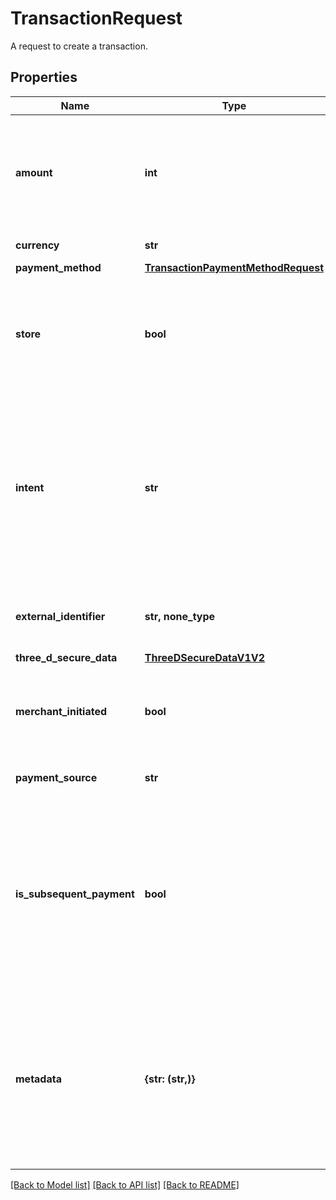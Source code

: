 # TransactionRequest

A request to create a transaction.

## Properties
Name | Type | Description | Notes
------------ | ------------- | ------------- | -------------
**amount** | **int** | The monetary amount to create an authorization for, in the smallest currency unit for the given currency, for example &#x60;1299&#x60; cents to create an authorization for &#x60;$12.99&#x60;. | 
**currency** | **str** | A supported ISO-4217 currency code. | 
**payment_method** | [**TransactionPaymentMethodRequest**](TransactionPaymentMethodRequest.md) |  | 
**store** | **bool** | Whether or not to also try and store the payment method with us so that it can be used again for future use. This is only supported for payment methods that support this feature. | [optional]  if omitted the server will use the default value of False
**intent** | **str** | Defines the intent of this API call. This determines the desired initial state of the transaction.  * &#x60;authorize&#x60; - (Default) Optionally approves and then authorizes a transaction but does not capture the funds. * &#x60;capture&#x60; - Optionally approves and then authorizes and captures the funds of the transaction. | [optional]  if omitted the server will use the default value of "authorize"
**external_identifier** | **str, none_type** | An external identifier that can be used to match the transaction against your own records. | [optional] 
**three_d_secure_data** | [**ThreeDSecureDataV1V2**](ThreeDSecureDataV1V2.md) |  | [optional] 
**merchant_initiated** | **bool** | Indicates whether the transaction was initiated by the merchant (true) or customer (false). | [optional]  if omitted the server will use the default value of False
**payment_source** | **str** | The source of the transaction. Defaults to &#x60;ecommerce&#x60;. | [optional] 
**is_subsequent_payment** | **bool** | Indicates whether the transaction represents a subsequent payment coming from a setup recurring payment. Please note this flag is only compatible with &#x60;payment_source&#x60; set to &#x60;recurring&#x60;, &#x60;installment&#x60;, or &#x60;card_on_file&#x60; and will be ignored for other values or if &#x60;payment_source&#x60; is not present. | [optional]  if omitted the server will use the default value of False
**metadata** | **{str: (str,)}** | Any additional information about the transaction that you would like to store as key-value pairs. This data is passed to payment service providers that support it. Please visit https://gr4vy.com/docs/ under &#x60;Connections&#x60; for more information on how specific providers support metadata. | [optional] 

[[Back to Model list]](../README.md#documentation-for-models) [[Back to API list]](../README.md#documentation-for-api-endpoints) [[Back to README]](../README.md)


